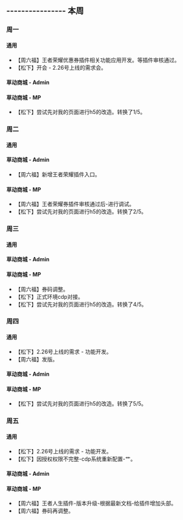 ## ---------------- 本周

### 周一
#### 通用
* 【周六福】王者荣耀优惠券插件相关功能应用开发。等插件审核通过。
* 【松下】开会 - 2.26号上线的需求会。
#### 草动商城 - Admin
#### 草动商城 - MP
* 【松下】尝试先对我的页面进行h5的改造。转换了1/5。

### 周二
#### 通用
#### 草动商城 - Admin
* 【周六福】新增王者荣耀插件入口。
#### 草动商城 - MP
* 【周六福】王者荣耀券插件审核通过后-进行调试。
* 【松下】尝试先对我的页面进行h5的改造。转换了2/5。

### 周三
#### 通用
#### 草动商城 - Admin
#### 草动商城 - MP
* 【周六福】券码调整。
* 【松下】正式环境cdp对接。
* 【松下】尝试先对我的页面进行h5的改造。转换了4/5。

### 周四
#### 通用
* 【松下】2.26号上线的需求 - 功能开发。
* 【周六福】发版。
#### 草动商城 - Admin
#### 草动商城 - MP
* 【松下】尝试先对我的页面进行h5的改造。转换了5/5。

### 周五
#### 通用
* 【松下】2.26号上线的需求 - 功能开发。
* 【松下】因授权权限不完整-cdp系统重新配置-艹。
#### 草动商城 - Admin
#### 草动商城 - MP
* 【周六福】王者人生插件-版本升级-根据最新文档-给插件增加头部。
* 【周六福】券码再调整。
